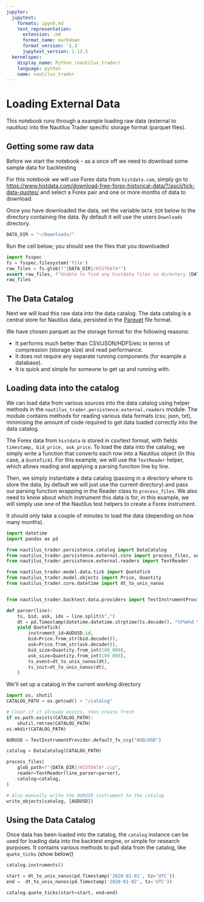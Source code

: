 ```yaml
---
jupyter:
  jupytext:
    formats: ipynb,md
    text_representation:
      extension: .md
      format_name: markdown
      format_version: '1.3'
      jupytext_version: 1.13.5
  kernelspec:
    display_name: Python (nautilus_trader)
    language: python
    name: nautilus_trader
---
```


# Loading External Data

This notebook runs through a example loading raw data (external to nautilus) into the Nautilus Trader specific storage format (parquet files). 

<!-- #region tags=[] -->
## Getting some raw data

Before we start the notebook - as a once off we need to download some sample data for backtesting

For this notebook we will use Forex data from `histdata.com`, simply go to https://www.histdata.com/download-free-forex-historical-data/?/ascii/tick-data-quotes/ and select a Forex pair and one or more months of data to download.

Once you have downloaded the data, set the variable `DATA_DIR` below to the directory containing the data. By default it will use the users `Downloads` directory.
<!-- #endregion -->

```python
DATA_DIR = "~/Downloads/"
```

Run the cell below; you should see the files that you downloaded

```python
import fsspec
fs = fsspec.filesystem('file')
raw_files = fs.glob(f"{DATA_DIR}/HISTDATA*")
assert raw_files, f"Unable to find any histdata files in directory {DATA_DIR}"
raw_files
```

<!-- #region tags=[] -->
## The Data Catalog

Next we will load this raw data into the data catalog. The data catalog is a central store for Nautilus data, persisted in the [Parquet](https://parquet.apache.org) file format.

We have chosen parquet as the storage format for the following reasons:
- It performs much better than CSV/JSON/HDF5/etc in terms of compression (storage size) and read performance.
- It does not require any separate running components (for example a database).
- It is quick and simple for someone to get up and running with.
<!-- #endregion -->

## Loading data into the catalog

We can load data from various sources into the data catalog using helper methods in the `nautilus_trader.persistence.external.readers` module. The module contains methods for reading various data formats (csv, json, txt), minimising the amount of code required to get data loaded correctly into the data catalog.

The Forex data from `histdata` is stored in csv/text format, with fields `timestamp, bid_price, ask_price`. To load the data into the catalog, we simply write a function that converts each row into a Nautilus object (in this case, a `QuoteTick`). For this example, we will use the `TextReader` helper, which allows reading and applying a parsing function line by line.

Then, we simply instantiate a data catalog (passing in a directory where to store the data, by default we will just use the current directory) and pass our parsing function wrapping in the Reader class to `process_files`. We also need to know about which instrument this data is for; in this example, we will simply use one of the Nautilus test helpers to create a Forex instrument.

It should only take a couple of minutes to load the data (depending on how many months).

```python
import datetime
import pandas as pd

from nautilus_trader.persistence.catalog import DataCatalog
from nautilus_trader.persistence.external.core import process_files, write_objects
from nautilus_trader.persistence.external.readers import TextReader

from nautilus_trader.model.data.tick import QuoteTick
from nautilus_trader.model.objects import Price, Quantity
from nautilus_trader.core.datetime import dt_to_unix_nanos


from nautilus_trader.backtest.data.providers import TestInstrumentProvider
```

```python
def parser(line):
    ts, bid, ask, idx = line.split(b",")
    dt = pd.Timestamp(datetime.datetime.strptime(ts.decode(), "%Y%m%d %H%M%S%f"), tz='UTC')
    yield QuoteTick(
        instrument_id=AUDUSD.id,
        bid=Price.from_str(bid.decode()),
        ask=Price.from_str(ask.decode()),
        bid_size=Quantity.from_int(100_000),
        ask_size=Quantity.from_int(100_000),
        ts_event=dt_to_unix_nanos(dt),
        ts_init=dt_to_unix_nanos(dt),
    )
```

We'll set up a catalog in the current working directory

```python
import os, shutil
CATALOG_PATH = os.getcwd() + "/catalog"

# Clear if it already exists, then create fresh
if os.path.exists(CATALOG_PATH):
    shutil.rmtree(CATALOG_PATH)
os.mkdir(CATALOG_PATH)
```

```python
AUDUSD = TestInstrumentProvider.default_fx_ccy("AUD/USD")

catalog = DataCatalog(CATALOG_PATH)

process_files(
    glob_path=f"{DATA_DIR}/HISTDATA*.zip",
    reader=TextReader(line_parser=parser),
    catalog=catalog,
)

# Also manually write the AUDUSD instrument to the catalog
write_objects(catalog, [AUDUSD])
```

## Using the Data Catalog 

Once data has been loaded into the catalog, the `catalog` instance can be used for loading data into the backtest engine, or simple for research purposes. It contains various methods to pull data from the catalog, like `quote_ticks` (show below))

```python
catalog.instruments()
```

```python
start = dt_to_unix_nanos(pd.Timestamp('2020-01-01', tz='UTC'))
end =  dt_to_unix_nanos(pd.Timestamp('2020-01-02', tz='UTC'))

catalog.quote_ticks(start=start, end=end)
```

```python

```
